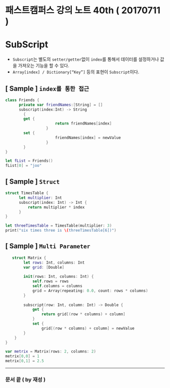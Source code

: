 # 패스트캠퍼스 강의 노트 40th ( 20170711 )

# SubScript

 - `Subscript`는 별도의 `setter/getter`없이 `index`를 통해서 데이터를 설정하거나 값을 가져오는 기능을 할 수 있다.
 - `Array[index] / Dictionary[“Key”]` 등의 표현이 `Subscript`이다.

## [ Sample ] `index를 통한 접근`

```swift
class Friends {      private var friendNames:[String] = []      subscript(index:Int) -> String		{		get {		              return friendNames[index]		          }		set {		              friendNames[index] = newValue		          }		}
}
let fList = Friends()fList[0] = "joo"
```

## [ Sample ] `Struct`

```swift
struct TimesTable {      let multiplier: Int      subscript(index: Int) -> Int {          return multiplier * index      }}
let threeTimesTable = TimesTable(multiplier: 3)print("six times three is \(threeTimesTable[6])")
```

## [ Sample ] `Multi Parameter`

```swift
   struct Matrix {        let rows: Int, columns: Int        var grid: [Double]
                init(rows: Int, columns: Int) {            self.rows = rows            self.columns = columns            grid = Array(repeating: 0.0, count: rows * columns)		}
		        subscript(row: Int, column: Int) -> Double {            get {                return grid[(row * columns) + column]            }            set {                grid[(row * columns) + column] = newValue		}
	}}
var metrix = Matrix(rows: 2, columns: 2)metrix[0,0] = 1metrix[0,1] = 2.5
```

---
### 문서 끝 ( by 재성 )